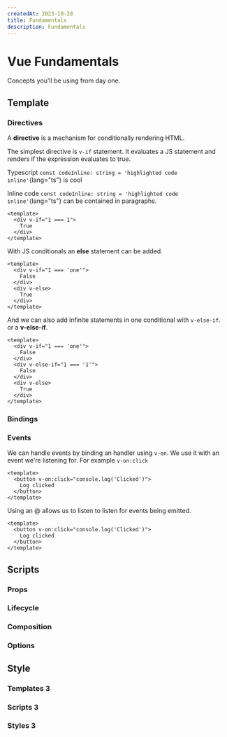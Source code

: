 ```yaml
---
createdAt: 2023-10-28
title: Fundamentals
description: Fundamentals
---
```


# Vue Fundamentals

Concepts you'll be using from day one.

## Template


### Directives

A **directive** is a mechanism for conditionally rendering HTML.

The simplest directive is `v-if` statement. It evaluates a JS statement and renders if the expression evaluates to true.

Typescript `const codeInline: string = 'highlighted code inline'`{lang="ts"} is cool

Inline code `const codeInline: string = 'highlighted code inline'`{lang="ts"} can be contained in paragraphs.

```vue
<template>
  <div v-if="1 === 1">
    True
  </div>
</template>
```

With JS conditionals an **else** statement can be added.

```vue
<template>
  <div v-if="1 === 'one'">
    False
  </div>
  <div v-else>
    True
  </div>
</template>
```

And we can also add infinite statements in one conditional with `v-else-if`. or a **v-else-if**.

```vue
<template>
  <div v-if="1 === 'one'">
    False
  </div>
  <div v-else-if="1 === '1'">
    False
  </div>
  <div v-else>
    True
  </div>
</template>
```

### Bindings

### Events

We can handle events by binding an handler using `v-on`. We use it with an event we're
listening for. For example `v-on:click`

```vue
<template>
  <button v-on:click="console.log('Clicked')">
    Log clicked
  </button>
</template>
```

Using an @ allows us to listen to listen for events being emitted.

```vue
<template>
  <button v-on:click="console.log('Clicked')">
    Log clicked
  </button>
</template>
```

## Scripts

### Props
### Lifecycle
### Composition
### Options

## Style
### Templates 3
### Scripts 3
### Styles 3
